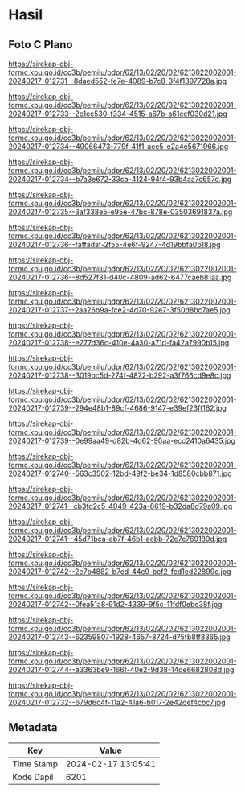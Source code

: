 # Hasil

## Foto C Plano

https://sirekap-obj-formc.kpu.go.id/cc3b/pemilu/pdpr/62/13/02/20/02/6213022002001-20240217-012731--8daed552-fe7e-4089-b7c8-3f4f1397728a.jpg

https://sirekap-obj-formc.kpu.go.id/cc3b/pemilu/pdpr/62/13/02/20/02/6213022002001-20240217-012733--2e1ec530-f334-4515-a67b-a61ecf030d21.jpg

https://sirekap-obj-formc.kpu.go.id/cc3b/pemilu/pdpr/62/13/02/20/02/6213022002001-20240217-012734--49066473-779f-41f1-ace5-e2a4e5671966.jpg

https://sirekap-obj-formc.kpu.go.id/cc3b/pemilu/pdpr/62/13/02/20/02/6213022002001-20240217-012734--b7a3e672-33ca-4124-94f4-93b4aa7c657d.jpg

https://sirekap-obj-formc.kpu.go.id/cc3b/pemilu/pdpr/62/13/02/20/02/6213022002001-20240217-012735--3af338e5-e95e-47bc-878e-03503691837a.jpg

https://sirekap-obj-formc.kpu.go.id/cc3b/pemilu/pdpr/62/13/02/20/02/6213022002001-20240217-012736--faffadaf-2f55-4e6f-9247-4d19bbfa0b18.jpg

https://sirekap-obj-formc.kpu.go.id/cc3b/pemilu/pdpr/62/13/02/20/02/6213022002001-20240217-012736--8d527f31-d40c-4809-ad62-6477caeb81aa.jpg

https://sirekap-obj-formc.kpu.go.id/cc3b/pemilu/pdpr/62/13/02/20/02/6213022002001-20240217-012737--2aa26b9a-fce2-4d70-92e7-3f50d8bc7ae5.jpg

https://sirekap-obj-formc.kpu.go.id/cc3b/pemilu/pdpr/62/13/02/20/02/6213022002001-20240217-012738--e277d36c-410e-4a30-a71d-fa42a7990b15.jpg

https://sirekap-obj-formc.kpu.go.id/cc3b/pemilu/pdpr/62/13/02/20/02/6213022002001-20240217-012738--3019bc5d-274f-4872-b292-a3f766cd9e8c.jpg

https://sirekap-obj-formc.kpu.go.id/cc3b/pemilu/pdpr/62/13/02/20/02/6213022002001-20240217-012739--294e48b1-89cf-4686-9147-e39ef23ff162.jpg

https://sirekap-obj-formc.kpu.go.id/cc3b/pemilu/pdpr/62/13/02/20/02/6213022002001-20240217-012739--0e99aa49-d82b-4d62-90aa-ecc2410a6435.jpg

https://sirekap-obj-formc.kpu.go.id/cc3b/pemilu/pdpr/62/13/02/20/02/6213022002001-20240217-012740--563c3502-12bd-49f2-be34-1d8580cbb871.jpg

https://sirekap-obj-formc.kpu.go.id/cc3b/pemilu/pdpr/62/13/02/20/02/6213022002001-20240217-012741--cb3fd2c5-4049-423a-8619-b32da8d79a09.jpg

https://sirekap-obj-formc.kpu.go.id/cc3b/pemilu/pdpr/62/13/02/20/02/6213022002001-20240217-012741--45d71bca-eb7f-46b1-aebb-72e7e769189d.jpg

https://sirekap-obj-formc.kpu.go.id/cc3b/pemilu/pdpr/62/13/02/20/02/6213022002001-20240217-012742--2e7b4882-b7ed-44c9-bcf2-fcd1ed22899c.jpg

https://sirekap-obj-formc.kpu.go.id/cc3b/pemilu/pdpr/62/13/02/20/02/6213022002001-20240217-012742--0fea51a8-91d2-4339-9f5c-11fdf0ebe38f.jpg

https://sirekap-obj-formc.kpu.go.id/cc3b/pemilu/pdpr/62/13/02/20/02/6213022002001-20240217-012743--62359807-1928-4657-8724-d75fb8ff8365.jpg

https://sirekap-obj-formc.kpu.go.id/cc3b/pemilu/pdpr/62/13/02/20/02/6213022002001-20240217-012744--a3363be9-166f-40e2-9d38-14de6682808d.jpg

https://sirekap-obj-formc.kpu.go.id/cc3b/pemilu/pdpr/62/13/02/20/02/6213022002001-20240217-012732--679d6c4f-11a2-41a6-b017-2e42def4cbc7.jpg


## Metadata

| Key        | Value               |
| ---------- | ------------------- |
| Time Stamp | 2024-02-17 13:05:41 |
| Kode Dapil | 6201                |



